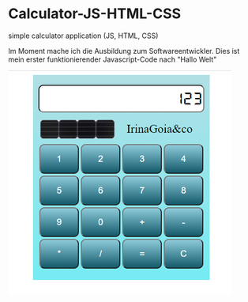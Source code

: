 # Calculator-JS-HTML-CSS
simple calculator application (JS, HTML, CSS)

Im Moment mache ich die Ausbildung zum Softwareentwickler. 
Dies ist mein erster funktionierender Javascript-Code nach "Hallo Welt"

<img src="Calculator.png" >
